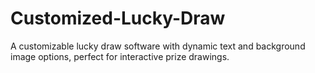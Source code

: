 # Customized-Lucky-Draw
A customizable lucky draw software with dynamic text and background image options, perfect for interactive prize drawings.
